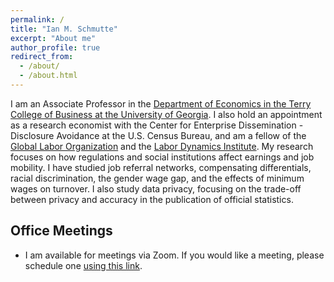 ```yaml
---
permalink: /
title: "Ian M. Schmutte"
excerpt: "About me"
author_profile: true
redirect_from: 
  - /about/
  - /about.html
---
```


I am an Associate Professor in the [Department of Economics in the Terry College of Business at the University of Georgia](http://www.terry.uga.edu/academics/offices/economics/). I also hold an appointment as a research economist with the Center for Enterprise Dissemination - Disclosure Avoidance at the U.S. Census Bureau, and am a fellow of the [Global Labor Organization](https://glabor.org/wp/) and the [Labor Dynamics Institute](https://www.ilr.cornell.edu/labor-dynamics-institute). My research focuses on how regulations and social institutions affect earnings and job mobility. I have studied job referral networks, compensating differentials, racial discrimination, the gender wage gap, and the effects of minimum wages on turnover. I also study data privacy, focusing on the trade-off between privacy and accuracy in the publication of official statistics.

## Office Meetings

* I am available for meetings via Zoom. If you would like a meeting, please schedule one [using this link](https://calendly.com/schmutte/office-hours).

<!-- ## Recent News

* Accepted for publication at *Management Science* ["Building a Productive Workforce: The Role of Structured Management Practices"](/research/2019-08-13-MGMT)

* Dan Kifer and I gave the [Summer Institute 2020 Methods Lectures](https://www.nber.org/econometrics_minicourse_2020/) on "Differential Privacy for Economists". Video and slides are available, along with discussions by Danny Goroff and Frauke Kreuter. -->

<!-- * Please submit your paper for a special issue of the **Journal of Econometrics** on "Models of matched employer-employee data". Deadline May 15, 2020. David Card, Lars Vihuber and Ian Schmutte Guest AEs. Theme code [Match]. -->

<!-- * Registration is now open for "[Models of Linked Employer-Employee Data](https://labordynamicsinstitute.github.io/leed-conference-2019/)," a conference on the occasion of the 20th anniversary of the publication of "[High Wage Workers and High Wage Firms](https://www.jstor.org/stable/2999586)".
![Image for LEED Conference](/images/leed_conference.png "Logo Title Text 1")

* I'm proud to have received an Excellence in Reviewing certificate for the journal *Labour Economics* in 2018. This award is given to the top 10 reviewers in 2018.
![Labour Economics Excellence in Reviewing certificate](/images/labour_econ_referee_certificate_2018.png "Text")

* Syllabi for my Fall 2019 courses are now available on the [teaching](/teaching/) page.

* "[Modeling Endogenous Mobility in Earnings Determination](/research/2019-06-22-endmob)" is now available in print. An ungated eprint is available [here](https://www.tandfonline.com/eprint/MbWRiUx3fGjBZTrHVAuc/full?target=10.1080/07350015.2017.1356727).  -->